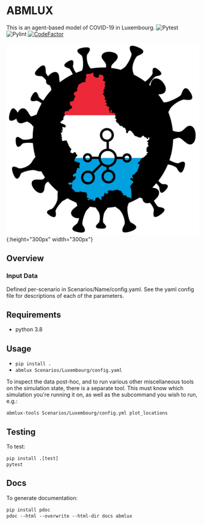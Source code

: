 # ABMLUX
This is an agent-based model of COVID-19 in Luxembourg.
![Pytest](https://github.com/abm-covid-lux/abmlux/workflows/Pytest/badge.svg)
![Pylint](https://github.com/abm-covid-lux/abmlux/workflows/Pylint/badge.svg)
[![CodeFactor](https://www.codefactor.io/repository/github/abm-covid-lux/abmlux/badge?s=006dc8f386c6ea6d2a7a90377ff30fcf15328919)](https://www.codefactor.io/repository/github/abm-covid-lux/abmlux)


![ABMLUX Logo](abmlux_logo.jpg){:height="300px" width="300px"}

## Overview

### Input Data
Defined per-scenario in Scenarios/Name/config.yaml.  See the yaml config file for descriptions of each of the parameters.

## Requirements

 * python 3.8

## Usage

 * `pip install .`
 * `abmlux Scenarios/Luxembourg/config.yaml`

To inspect the data post-hoc, and to run various other miscellaneous tools on the simulation state, there is a separate tool.  This must know which simulation you're running it on, as well as the subcommand you wish to run, e.g.:

    abmlux-tools Scenarios/Luxembourg/config.yml plot_locations

## Testing
To test:

    pip install .[test]
    pytest

## Docs
To generate documentation:

    pip install pdoc
    pdoc --html --overwrite --html-dir docs abmlux


